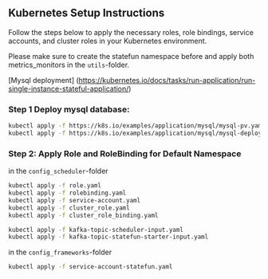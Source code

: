 ## Kubernetes Setup Instructions

Follow the steps below to apply the necessary roles, role bindings, service accounts, and cluster roles in your Kubernetes environment.

Please make sure to create the statefun namespace before and apply both metrics_monitors in the
``utils``-folder.

[Mysql deployment] (https://kubernetes.io/docs/tasks/run-application/run-single-instance-stateful-application/)

### Step 1 Deploy mysql database:
```bash
kubectl apply -f https://k8s.io/examples/application/mysql/mysql-pv.yaml
kubectl apply -f https://k8s.io/examples/application/mysql/mysql-deployment.yaml
```

### Step 2: Apply Role and RoleBinding for Default Namespace

in the ``config_scheduler``-folder    
```bash
kubectl apply -f role.yaml
kubectl apply -f rolebinding.yaml
kubectl apply -f service-account.yaml
kubectl apply -f cluster_role.yaml
kubectl apply -f cluster_role_binding.yaml

kubectl apply -f kafka-topic-scheduler-input.yaml
kubectl apply -f kafka-topic-statefun-starter-input.yaml

```

in the ``config_frameworks``-folder
```bash
kubectl apply -f service-account-statefun.yaml
```